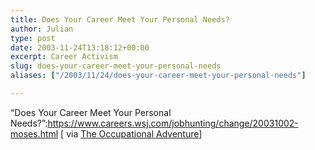 ```yaml
---
title: Does Your Career Meet Your Personal Needs?
author: Julian
type: post
date: 2003-11-24T13:18:12+00:00
excerpt: Career Activism
slug: does-your-career-meet-your-personal-needs 
aliases: ["/2003/11/24/does-your-career-meet-your-personal-needs"]

---
```

&#8220;Does Your Career Meet Your Personal Needs?&#8221;:https://www.careers.wsj.com/jobhunting/change/20031002-moses.html [ via [The Occupational Adventure][1]]

 [1]: https://curtrosengren.typepad.com/occupationaladventure/